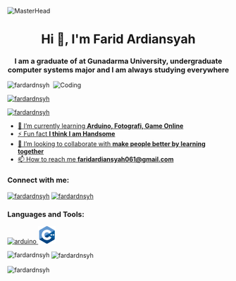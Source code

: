 
![MasterHead](https://firebasestorage.googleapis.com/v0/b/flexi-coding.appspot.com/o/dempgi7-520f8d5f-63d4-4453-8822-dbc149ae27f8.gif?alt=media&token=91c0c7b2-93c3-4029-b011-1a8703c5730d)
<h1 align="center">Hi 👋, I'm Farid Ardiansyah</h1>
<h3 align="center">I am a graduate of at Gunadarma University, undergraduate computer systems major and I am always studying everywhere</h3>
<img align="right" alt="Coding" width="400" src="https://cdn.dribbble.com/users/1162077/screenshots/3848914/programmer.gif">

<p align="left"> <img src="https://komarev.com/ghpvc/?username=fardardnsyh&label=Profile%20views&color=0e75b6&style=flat" alt="fardardnsyh" /> </p>
<p align="left"> <a href="https://twitter.com/fardardnsyh" target="blank"><img src="https://img.shields.io/twitter/follow/fardardnsyh?logo=twitter&style=for-the-badge" alt="fardardnsyh"  </p>
<p align="left"> <a href="https://instagram.com/fardardnsyh" target="blank"><img src="https://davidsuescunpelegay.github.io/instagram-logo/instagram/follow/fardardnsyh?logo=instagram&style=for-the-badge" alt="fardardnsyh"  </p>



- 🌱 I’m currently learning **Arduino, Fotografi, Game Online**
- ⚡ Fun fact **I think I am Handsome**
- 👯 I’m looking to collaborate with **make people better by learning together**
- 📫 How to reach me **faridardiansyah061@gmail.com**

<h3 align="left">Connect with me:</h3>
<p align="left">
<a href="https://linkedin.com/in/fardardnsyh" target="blank"><img align="center" src="https://raw.githubusercontent.com/rahuldkjain/github-profile-readme-generator/master/src/images/icons/Social/linked-in-alt.svg" alt="fardardnsyh" height="30" width="40" /></a>
<a href="https://www.instagram.com/fardardnsyh/" target="blank"><img align="center" src="https://raw.githubusercontent.com/rahuldkjain/github-profile-readme-generator/master/src/images/icons/Social/instagram.svg" alt="fardardnsyh" height="30" width="40" /></a>
</p>

<h3 align="left">Languages and Tools:</h3>
<p align="left"> <a href="https://www.arduino.cc/" target="blank" rel="noreferrer"> <img src="https://cdn.worldvectorlogo.com/logos/arduino-1.svg" alt="arduino" width="40" height="40"/> </a> <a 
href="https://www.w3schools.com/cpp/" target="_blank" rel="noreferrer"> <img src="https://raw.githubusercontent.com/devicons/devicon/master/icons/cplusplus/cplusplus-original.svg" alt="cplusplus" width="40" height="40"/> </a> </p>

<p><img align="left" src="https://github-readme-stats.vercel.app/api/top-langs?username=fardardnsyh&show_icons=true&locale=en&layout=compact" alt="fardardnsyh" /></p>

<p>&nbsp;<img align="center" src="https://github-readme-stats.vercel.app/api?username=fardardnsyh&show_icons=true&locale=en" alt="fardardnsyh" /></p>

<p><img align="center" src="https://github-readme-streak-stats.herokuapp.com/?user=fardardnsyh&" alt="fardardnsyh" /></p>
